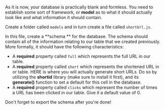 <!--title={Creating the Database Model}-->

As it is now, your database is practically blank and formless. You need to establish some sort of framework, or **model** as to what it should actually look like and what information it should contain.

Create a folder called `models` and in turn create a file called `shortUrl.js`.

In this file, create a **schema ** for the database. The schema should contain all of the information relating to our table that we created previously. More formally, it should have the following characteristics:

- A **required** property called `full` which represents the full URL in our table.
- A **required** property called `short` which represents the shortened URL in or table. HERE is where you will actually generate short URLs. Do so by utilizing the **shortid** library (make sure to install it first), and its **generate()** function to set a default for this cell in the database.
- A **required** property called `clicks` which represent the number of times a URL has been clicked in our table. Give it a default value of 0.

Don't forget to export the schema after you're done! 